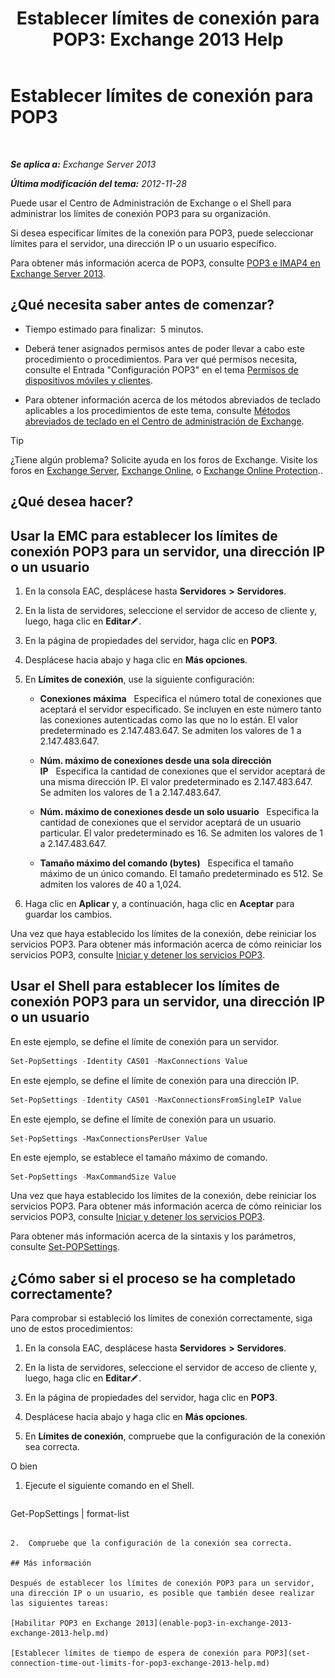﻿---
title: 'Establecer límites de conexión para POP3: Exchange 2013 Help'
TOCTitle: Establecer límites de conexión para POP3
ms:assetid: 512d61c2-2a34-4813-92a9-875339d3388b
ms:mtpsurl: https://technet.microsoft.com/es-es/library/Aa997988(v=EXCHG.150)
ms:contentKeyID: 50556805
ms.date: 04/23/2018
mtps_version: v=EXCHG.150
ms.translationtype: HT
---

# Establecer límites de conexión para POP3

 

_**Se aplica a:** Exchange Server 2013_

_**Última modificación del tema:** 2012-11-28_

Puede usar el Centro de Administración de Exchange o el Shell para administrar los límites de conexión POP3 para su organización.

Si desea especificar límites de la conexión para POP3, puede seleccionar límites para el servidor, una dirección IP o un usuario específico.

Para obtener más información acerca de POP3, consulte [POP3 e IMAP4 en Exchange Server 2013](pop3-and-imap4-in-exchange-server-2013-exchange-2013-help.md).

## ¿Qué necesita saber antes de comenzar?

  - Tiempo estimado para finalizar:  5 minutos.

  - Deberá tener asignados permisos antes de poder llevar a cabo este procedimiento o procedimientos. Para ver qué permisos necesita, consulte el Entrada "Configuración POP3" en el tema [Permisos de dispositivos móviles y clientes](clients-and-mobile-devices-permissions-exchange-2013-help.md).

  - Para obtener información acerca de los métodos abreviados de teclado aplicables a los procedimientos de este tema, consulte [Métodos abreviados de teclado en el Centro de administración de Exchange](keyboard-shortcuts-in-the-exchange-admin-center-exchange-online-protection-help.md).


> [!TIP]
> ¿Tiene algún problema? Solicite ayuda en los foros de Exchange. Visite los foros en <A href="https://go.microsoft.com/fwlink/p/?linkid=60612">Exchange Server</A>, <A href="https://go.microsoft.com/fwlink/p/?linkid=267542">Exchange Online</A>, o <A href="https://go.microsoft.com/fwlink/p/?linkid=285351">Exchange Online Protection</A>..



## ¿Qué desea hacer?

## Usar la EMC para establecer los límites de conexión POP3 para un servidor, una dirección IP o un usuario

1.  En la consola EAC, desplácese hasta **Servidores** **\>** **Servidores**.

2.  En la lista de servidores, seleccione el servidor de acceso de cliente y, luego, haga clic en **Editar**![Icono Editar](images/Bb124582.6f53ccb2-1f13-4c02-bea0-30690e6ea71d(EXCHG.150).gif "Icono Editar").

3.  En la página de propiedades del servidor, haga clic en **POP3**.

4.  Desplácese hacia abajo y haga clic en **Más opciones**.

5.  En **Límites de conexión**, use la siguiente configuración:
    
      - **Conexiones máxima**   Especifica el número total de conexiones que aceptará el servidor especificado. Se incluyen en este número tanto las conexiones autenticadas como las que no lo están. El valor predeterminado es 2.147.483.647. Se admiten los valores de 1 a 2.147.483.647.
    
      - **Núm. máximo de conexiones desde una sola dirección IP**   Especifica la cantidad de conexiones que el servidor aceptará de una misma dirección IP. El valor predeterminado es 2.147.483.647. Se admiten los valores de 1 a 2.147.483.647.
    
      - **Núm. máximo de conexiones desde un solo usuario**   Especifica la cantidad de conexiones que el servidor aceptará de un usuario particular. El valor predeterminado es 16. Se admiten los valores de 1 a 2.147.483.647.
    
      - **Tamaño máximo del comando (bytes)**   Especifica el tamaño máximo de un único comando. El tamaño predeterminado es 512. Se admiten los valores de 40 a 1,024.

6.  Haga clic en **Aplicar** y, a continuación, haga clic en **Aceptar** para guardar los cambios.

Una vez que haya establecido los límites de la conexión, debe reiniciar los servicios POP3. Para obtener más información acerca de cómo reiniciar los servicios POP3, consulte [Iniciar y detener los servicios POP3](start-and-stop-the-pop3-services-exchange-2013-help.md).

## Usar el Shell para establecer los límites de conexión POP3 para un servidor, una dirección IP o un usuario

En este ejemplo, se define el límite de conexión para un servidor.

```powershell
Set-PopSettings -Identity CAS01 -MaxConnections Value
```

En este ejemplo, se define el límite de conexión para una dirección IP.

```powershell
Set-PopSettings -Identity CAS01 -MaxConnectionsFromSingleIP Value
```

En este ejemplo, se define el límite de conexión para un usuario.

    Set-PopSettings -MaxConnectionsPerUser Value 

En este ejemplo, se establece el tamaño máximo de comando.

```powershell
Set-PopSettings -MaxCommandSize Value
```

Una vez que haya establecido los límites de la conexión, debe reiniciar los servicios POP3. Para obtener más información acerca de cómo reiniciar los servicios POP3, consulte [Iniciar y detener los servicios POP3](start-and-stop-the-pop3-services-exchange-2013-help.md).

Para obtener más información acerca de la sintaxis y los parámetros, consulte [Set-POPSettings](https://technet.microsoft.com/es-es/library/aa997154\(v=exchg.150\)).

## ¿Cómo saber si el proceso se ha completado correctamente?

Para comprobar si estableció los límites de conexión correctamente, siga uno de estos procedimientos:

1.  En la consola EAC, desplácese hasta **Servidores** **\>** **Servidores**.

2.  En la lista de servidores, seleccione el servidor de acceso de cliente y, luego, haga clic en **Editar**![Icono Editar](images/Bb124582.6f53ccb2-1f13-4c02-bea0-30690e6ea71d(EXCHG.150).gif "Icono Editar").

3.  En la página de propiedades del servidor, haga clic en **POP3**.

4.  Desplácese hacia abajo y haga clic en **Más opciones**.

5.  En **Límites de conexión**, compruebe que la configuración de la conexión sea correcta.

O bien

1.  Ejecute el siguiente comando en el Shell.
    
    ```powershell
Get-PopSettings | format-list
```

2.  Compruebe que la configuración de la conexión sea correcta.

## Más información

Después de establecer los límites de conexión POP3 para un servidor, una dirección IP o un usuario, es posible que también desee realizar las siguientes tareas:

[Habilitar POP3 en Exchange 2013](enable-pop3-in-exchange-2013-exchange-2013-help.md)

[Establecer límites de tiempo de espera de conexión para POP3](set-connection-time-out-limits-for-pop3-exchange-2013-help.md)

